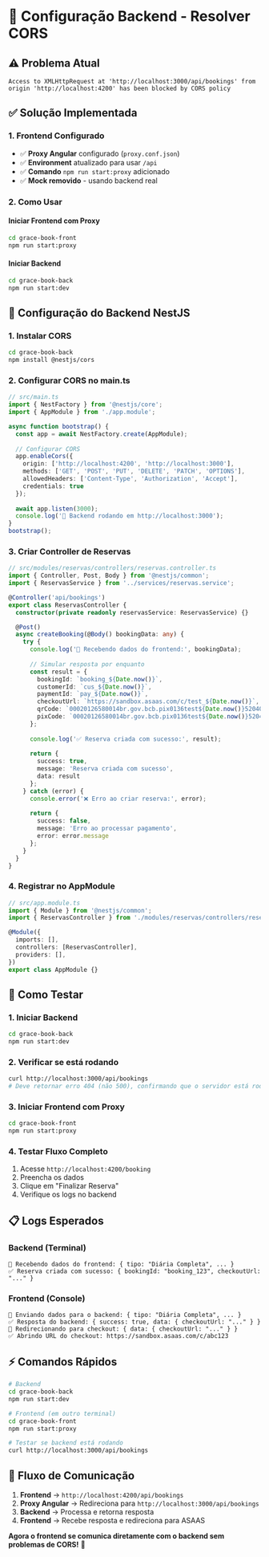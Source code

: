 # 🚀 Configuração Backend - Resolver CORS

## ⚠️ **Problema Atual**
```
Access to XMLHttpRequest at 'http://localhost:3000/api/bookings' from origin 'http://localhost:4200' has been blocked by CORS policy
```

## ✅ **Solução Implementada**

### **1. Frontend Configurado**
- ✅ **Proxy Angular** configurado (`proxy.conf.json`)
- ✅ **Environment** atualizado para usar `/api`
- ✅ **Comando** `npm run start:proxy` adicionado
- ✅ **Mock removido** - usando backend real

### **2. Como Usar**

#### **Iniciar Frontend com Proxy**
```bash
cd grace-book-front
npm run start:proxy
```

#### **Iniciar Backend**
```bash
cd grace-book-back
npm run start:dev
```

## 🔧 **Configuração do Backend NestJS**

### **1. Instalar CORS**
```bash
cd grace-book-back
npm install @nestjs/cors
```

### **2. Configurar CORS no main.ts**
```typescript
// src/main.ts
import { NestFactory } from '@nestjs/core';
import { AppModule } from './app.module';

async function bootstrap() {
  const app = await NestFactory.create(AppModule);
  
  // Configurar CORS
  app.enableCors({
    origin: ['http://localhost:4200', 'http://localhost:3000'],
    methods: ['GET', 'POST', 'PUT', 'DELETE', 'PATCH', 'OPTIONS'],
    allowedHeaders: ['Content-Type', 'Authorization', 'Accept'],
    credentials: true
  });
  
  await app.listen(3000);
  console.log('🚀 Backend rodando em http://localhost:3000');
}
bootstrap();
```

### **3. Criar Controller de Reservas**
```typescript
// src/modules/reservas/controllers/reservas.controller.ts
import { Controller, Post, Body } from '@nestjs/common';
import { ReservasService } from '../services/reservas.service';

@Controller('api/bookings')
export class ReservasController {
  constructor(private readonly reservasService: ReservasService) {}

  @Post()
  async createBooking(@Body() bookingData: any) {
    try {
      console.log('🚀 Recebendo dados do frontend:', bookingData);
      
      // Simular resposta por enquanto
      const result = {
        bookingId: `booking_${Date.now()}`,
        customerId: `cus_${Date.now()}`,
        paymentId: `pay_${Date.now()}`,
        checkoutUrl: `https://sandbox.asaas.com/c/test_${Date.now()}`,
        qrCode: `00020126580014br.gov.bcb.pix0136test${Date.now()}520400005303986540510.005802BR5913ASAAS PAGAMENTO6009SAO PAULO62070503***6304TEST`,
        pixCode: `00020126580014br.gov.bcb.pix0136test${Date.now()}520400005303986540510.005802BR5913ASAAS PAGAMENTO6009SAO PAULO62070503***6304TEST`
      };
      
      console.log('✅ Reserva criada com sucesso:', result);
      
      return {
        success: true,
        message: 'Reserva criada com sucesso',
        data: result
      };
    } catch (error) {
      console.error('❌ Erro ao criar reserva:', error);
      
      return {
        success: false,
        message: 'Erro ao processar pagamento',
        error: error.message
      };
    }
  }
}
```

### **4. Registrar no AppModule**
```typescript
// src/app.module.ts
import { Module } from '@nestjs/common';
import { ReservasController } from './modules/reservas/controllers/reservas.controller';

@Module({
  imports: [],
  controllers: [ReservasController],
  providers: [],
})
export class AppModule {}
```

## 🧪 **Como Testar**

### **1. Iniciar Backend**
```bash
cd grace-book-back
npm run start:dev
```

### **2. Verificar se está rodando**
```bash
curl http://localhost:3000/api/bookings
# Deve retornar erro 404 (não 500), confirmando que o servidor está rodando
```

### **3. Iniciar Frontend com Proxy**
```bash
cd grace-book-front
npm run start:proxy
```

### **4. Testar Fluxo Completo**
1. Acesse `http://localhost:4200/booking`
2. Preencha os dados
3. Clique em "Finalizar Reserva"
4. Verifique os logs no backend

## 📋 **Logs Esperados**

### **Backend (Terminal)**
```
🚀 Recebendo dados do frontend: { tipo: "Diária Completa", ... }
✅ Reserva criada com sucesso: { bookingId: "booking_123", checkoutUrl: "..." }
```

### **Frontend (Console)**
```
🚀 Enviando dados para o backend: { tipo: "Diária Completa", ... }
✅ Resposta do backend: { success: true, data: { checkoutUrl: "..." } }
🔗 Redirecionando para checkout: { data: { checkoutUrl: "..." } }
✅ Abrindo URL do checkout: https://sandbox.asaas.com/c/abc123
```

## ⚡ **Comandos Rápidos**

```bash
# Backend
cd grace-book-back
npm run start:dev

# Frontend (em outro terminal)
cd grace-book-front
npm run start:proxy

# Testar se backend está rodando
curl http://localhost:3000/api/bookings
```

## 🔄 **Fluxo de Comunicação**

1. **Frontend** → `http://localhost:4200/api/bookings`
2. **Proxy Angular** → Redireciona para `http://localhost:3000/api/bookings`
3. **Backend** → Processa e retorna resposta
4. **Frontend** → Recebe resposta e redireciona para ASAAS

**Agora o frontend se comunica diretamente com o backend sem problemas de CORS!** 🚀
